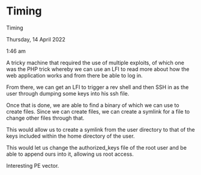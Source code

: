 # Timing

Timing

Thursday, 14 April 2022

1:46 am

A tricky machine that required the use of multiple exploits, of which one was the PHP trick whereby we can use an LFI to read more about how the web application works and from there be able to log in.

&#x20;

From there, we can get an LFI to trigger a rev shell and then SSH in as the user through dumping some keys into his ssh file.

&#x20;

Once that is done, we are able to find a binary of which we can use to create files. Since we can create files, we can create a symlink for a file to change other files through that.

&#x20;

This would allow us to create a symlink from the user directory to that of the keys included within the home directory of the user.

&#x20;

This would let us change the authorized\_keys file of the root user and be able to append ours into it, allowing us root access.

&#x20;

Interesting PE vector.
